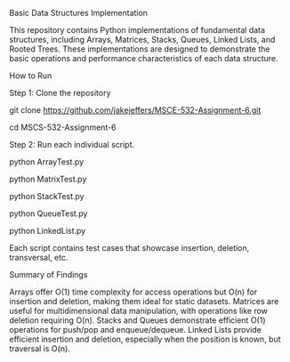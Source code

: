 Basic Data Structures Implementation

This repository contains Python implementations of fundamental data structures, including Arrays, Matrices, Stacks, Queues, Linked Lists, and Rooted Trees. These implementations are designed to demonstrate the basic operations and performance characteristics of each data structure.

How to Run

Step 1: Clone the repository

git clone https://github.com/jakejeffers/MSCE-532-Assignment-6.git

cd MSCS-532-Assignment-6

Step 2: Run each individual script.

python ArrayTest.py

python MatrixTest.py

python StackTest.py

python QueueTest.py

python LinkedList.py

Each script contains test cases that showcase insertion, deletion, transversal, etc.

Summary of Findings

Arrays offer O(1) time complexity for access operations but O(n) for insertion and deletion, making them ideal for static datasets. Matrices are useful for multidimensional data manipulation, with operations like row deletion requiring O(n). Stacks and Queues demonstrate efficient O(1) operations for push/pop and enqueue/dequeue. Linked Lists provide efficient insertion and deletion, especially when the position is known, but traversal is O(n).
